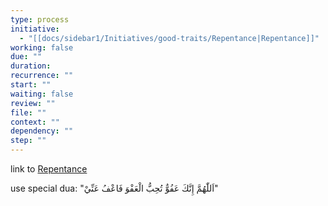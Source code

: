 ```yaml
---
type: process
initiative:
  - "[[docs/sidebar1/Initiatives/good-traits/Repentance|Repentance]]"
working: false
due: ""
duration: 
recurrence: ""
start: ""
waiting: false
review: ""
file: ""
context: ""
dependency: ""
step: ""
---
```


link to [Repentance](docs/sidebar1/Initiatives/good-traits/Repentance.md)

use special dua: "اَللّٰهُمَّ إِنَّكَ عَفُوٌّ تُحِبُّ الْعَفْوَ فَاعْفُ عَنِّيْ"

